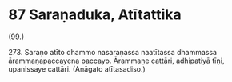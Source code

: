 # 87 Saraṇaduka, Atītattika

(99.)

273\. Saraṇo atīto dhammo nasaraṇassa naatītassa dhammassa ārammaṇapaccayena paccayo. Ārammaṇe cattāri, adhipatiyā tīṇi, upanissaye cattāri. (Anāgato atītasadiso.)
